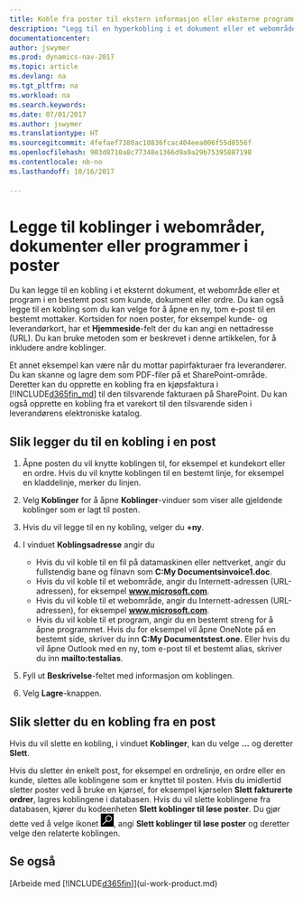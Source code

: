 ```yaml
---
title: Koble fra poster til ekstern informasjon eller eksterne programmer
description: "Legg til en hyperkobling i et dokument eller et webområde til en bestemt post, for eksempel en kunde eller et dokument."
documentationcenter: 
author: jswymer
ms.prod: dynamics-nav-2017
ms.topic: article
ms.devlang: na
ms.tgt_pltfrm: na
ms.workload: na
ms.search.keywords: 
ms.date: 07/01/2017
ms.author: jswymer
ms.translationtype: HT
ms.sourcegitcommit: 4fefaef7380ac10836fcac404eea006f55d8556f
ms.openlocfilehash: 903d8710a8c77348e1366d9a9a29b75395887198
ms.contentlocale: nb-no
ms.lasthandoff: 10/16/2017

---
```

# <a name="adding-links-to-websites-documents-or-programs-on-records"></a>Legge til koblinger i webområder, dokumenter eller programmer i poster
Du kan legge til en kobling i et eksternt dokument, et webområde eller et program i en bestemt post som kunde, dokument eller ordre. Du kan også legge til en kobling som du kan velge for å åpne en ny, tom e-post til en bestemt mottaker. Kortsiden for noen poster, for eksempel kunde- og leverandørkort, har et **Hjemmeside**-felt der du kan angi en nettadresse (URL). Du kan bruke metoden som er beskrevet i denne artikkelen, for å inkludere andre koblinger.

Et annet eksempel kan være når du mottar papirfakturaer fra leverandører. Du kan skanne og lagre dem som PDF-filer på et SharePoint-område. Deretter kan du opprette en kobling fra en kjøpsfaktura i [!INCLUDE[d365fin_md](includes/d365fin_md.md)] til den tilsvarende fakturaen på SharePoint. Du kan også opprette en kobling fra et varekort til den tilsvarende siden i leverandørens elektroniske katalog.
  
## <a name="to-add-a-link-on-a-record"></a>Slik legger du til en kobling i en post   
  
1.  Åpne posten du vil knytte koblingen til, for eksempel et kundekort eller en ordre. Hvis du vil knytte koblingen til en bestemt linje, for eksempel en kladdelinje, merker du linjen.  
  
2.  Velg **Koblinger** for å åpne **Koblinger**-vinduer som viser alle gjeldende koblinger som er lagt til posten.

3. Hvis du vil legge til en ny kobling, velger du **+ny**. 
  
4.  I vinduet **Koblingsadresse** angir du

    -   Hvis du vil koble til en fil på datamaskinen eller nettverket, angir du fullstendig bane og filnavn som **C:My Documentsinvoice1.doc**.
    -   Hvis du vil koble til et webområde, angir du Internett-adressen (URL-adressen), for eksempel **www.microsoft.com**. 
    -   Hvis du vil koble til et webområde, angir du Internett-adressen (URL-adressen), for eksempel **www.microsoft.com**. 
    -   Hvis du vil koble til et program, angir du en bestemt streng for å åpne programmet. Hvis du for eksempel vil åpne OneNote på en bestemt side, skriver du inn **C:My Documentstest.one**. Eller hvis du vil åpne Outlook med en ny, tom e-post til et bestemt alias, skriver du inn **mailto:testalias**.  
  
5.  Fyll ut **Beskrivelse**-feltet med informasjon om koblingen.  
  
6.  Velg **Lagre**-knappen.  
  
## <a name="to-delete-a-link-from-a-record"></a>Slik sletter du en kobling fra en post  
  
Hvis du vil slette en kobling, i vinduet **Koblinger**, kan du velge **...** og deretter **Slett**.

Hvis du sletter én enkelt post, for eksempel en ordrelinje, en ordre eller en kunde, slettes alle koblingene som er knyttet til posten. Hvis du imidlertid sletter poster ved å bruke en kjørsel, for eksempel kjørselen **Slett fakturerte ordrer**, lagres koblingene i databasen. Hvis du vil slette koblingene fra databasen, kjører du kodeenheten **Slett koblinger til løse poster**. Du gjør dette ved å velge ikonet ![Søk etter side eller rapport](media/ui-search/search_small.png "Søk etter side eller rapport"), angi **Slett koblinger til løse poster** og deretter velge den relaterte koblingen.   
  
<!-- ### To run delete orphaned record links  
  
1.  Choose the ![Search for Page or Report](media/ui-search/search_small.png "Search for Page or Report icon") icon, enter **Data Deletion**, and then choose the related link.  
  
2.  On the **Data Deletion** page, choose **Tasks**, and then choose **Delete Orphaned Record Links**.  -->
  
## <a name="see-also"></a>Se også  
[Arbeide med [!INCLUDE[d365fin](includes/d365fin_md.md)]](ui-work-product.md)  
